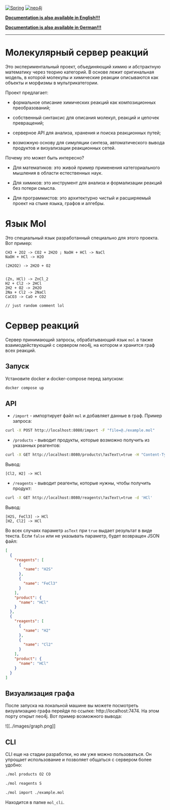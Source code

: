 [![Spring](https://img.shields.io/badge/Spring-a6e3a1?style=for-the-badge&logo=spring&labelColor=1e1e2e&logoColor=a6e3a1)](https://spring.io/)
[![neo4j](https://img.shields.io/badge/neo4j-89b4fa?style=for-the-badge&logo=neo4j&logoColor=cdd6f4&labelColor=1e1e2e)](https://neo4j.com/)

[**Documentation is also available in English!!!**](../README.md)

[**Documentation is also available in German!!!**](de/README.md)

---

# Молекулярный сервер реакций
Это экспериментальный проект, объединяющий химию и абстрактную математику через теорию категорий. В основе лежит оригинальная модель, в которой молекулы и химические реакции описываются как объекты и морфизмы в мультрикатегории.

Проект предлагает:

- формальное описание химических реакций как композиционных преобразований;
    
- собственный синтаксис для описания молекул, реакций и цепочек превращений;
    
- серверное API для анализа, хранения и поиска реакционных путей;
    
- возможную основу для симуляции синтеза, автоматического вывода продуктов и визуализации реакционных сетей.
    

Почему это может быть интересно?

- Для математиков: это живой пример применения категориального мышления в области естественных наук.
- Для химиков: это инструмент для анализа и формализации реакций без потери смысла.
    
- Для программистов: это архитектурно чистый и расширяемый проект на стыке языка, графов и алгебры.

# Язык Mol

Это специальный язык разработанный специально для этого проекта. Вот пример:

```
CH3 + 2O2 -> CO2 + 2H2O ; NaOH + HCl -> NaCl  
NaOH + HCl -> H2O  
  
(2H2O2) -> 2H2O + O2  
  
  
(Zn, HCl) -> ZnCl_2  
H2 + Cl2 -> 2HCl  
2H2 + O2 -> 2H2O  
2Na + Cl2 -> 2NaCl  
CaCO3 -> CaO + CO2

// just random comment lol
```

# Сервер реакций

Сервер принимающий запросы, обрабатывающий язык `mol` а также взаимодействующий с сервером neo4j, на котором и хранится граф всех реакций.

## Запуск

Установите docker и docker-compose перед запуском:

```sh
docker compose up
```

## API

- `/import` - импортирует файл `mol` и добавляет данные в граф. Пример запроса:

```sh
curl -X POST http://localhost:8080/import -F "file=@./example.mol"
```

- `/products` - выводит продукты, которые возможно получить из указанных реагентов:

```sh
curl -X GET http://localhost:8080/products\?asText\=true -H "Content-Type: application/json" -d '["H2", "Cl2"]'
```

Вывод:

```
[Cl2, H2] -> HCl
```

- `/reagents` - выводит реагенты, которые нужны, чтобы получить продукт:

```sh
curl -X GET http://localhost:8080/reagents\?asText\=true -d 'HCl'
```

Вывод:

```
[H2S, FeCl3] -> HCl
[H2, Cl2] -> HCl
```

Во всех случаях параметр `asText` при `true` выдает результат в виде текста. Если `false` или не указывать параметр, будет возвращен JSON файл:

```json
[
  {
    "reagents": [
      {
        "name": "H2S"
      },
      {
        "name": "FeCl3"
      }
    ],
    "product": {
      "name": "HCl"
    }
  },
  {
    "reagents": [
      {
        "name": "H2"
      },
      {
        "name": "Cl2"
      }
    ],
    "product": {
      "name": "HCl"
    }
  }
]
```

## Визуализация графа

После запуска на локальной машине вы можете посмотреть визуализацию графа перейдя по ссылке: http://localhost:7474. На этом порту открыт neo4j. Вот пример возможного вывода:

![[../images/graph.png]]

## CLI

CLI еще на стадии разработки, но им уже можно пользоваться. Он упрощает использование и позволяет общаться с сервером более удобно:

```sh
./mol products O2 CO
```

```sh
./mol reagents S
```

```sh
./mol import ./example.mol
```

Находится в папке `mol_cli`.
